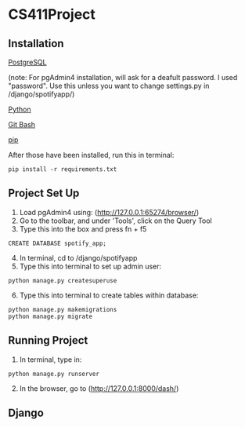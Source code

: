 # CS411Project

## Installation
[PostgreSQL](https://www.postgresql.org/download/)

(note: For pgAdmin4 installation, will ask for a deafult password. I used "password". Use this unless you want to change settings.py in /django/spotifyapp/)

[Python](https://www.python.org/downloads/)

[Git Bash](https://git-scm.com/downloads)

[pip](https://pip.pypa.io/en/stable/installing/)

After those have been installed, run this in terminal:

```
pip install -r requirements.txt
```

## Project Set Up
1. Load pgAdmin4 using: (http://127.0.0.1:65274/browser/)
2. Go to the toolbar, and under 'Tools', click on the Query Tool
3. Type this into the box and press fn + f5

```
CREATE DATABASE spotify_app;
```

4. In terminal, cd to /django/spotifyapp
5. Type this into terminal to set up admin user:

```
python manage.py createsuperuse
```

6. Type this into terminal to create tables within database:

```
python manage.py makemigrations
python manage.py migrate
```

## Running Project
1. In terminal, type in:

```
python manage.py runserver
```

2. In the browser, go to (http://127.0.0.1:8000/dash/)

## Django
